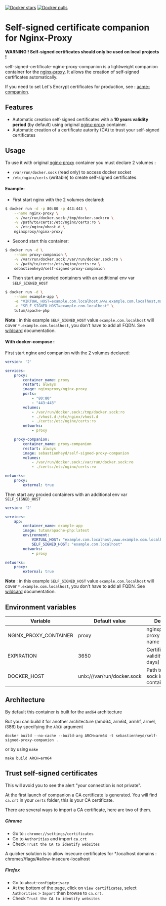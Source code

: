 [![Docker stars](https://img.shields.io/docker/image-size/sebastienheyd/self-signed-proxy-companion.svg?sort=semver)](https://hub.docker.com/repository/docker/sebastienheyd/self-signed-proxy-companion)
[![Docker pulls](https://img.shields.io/docker/pulls/sebastienheyd/self-signed-proxy-companion.svg)](https://hub.docker.com/repository/docker/sebastienheyd/self-signed-proxy-companion)

# Self-signed certificate companion for Nginx-Proxy

**WARNING ! Self-signed certificates should only be used on local projects !**

self-signed-certificate-nginx-proxy-companion is a lightweight companion container for the [nginx-proxy](https://github.com/nginx-proxy/nginx-proxy). It allows the creation of self-signed certificates automatically.

If you need to set Let's Encrypt certificates for production, see : [acme-companion](https://github.com/nginx-proxy/acme-companion).

## Features

* Automatic creation self-signed certificates with a **10 years validity period** (by default) using original [nginx-proxy](https://github.com/nginx-proxy/nginx-proxy) container.
* Automatic creation of a certificate autority (CA) to trust your self-signed certificates

## Usage

To use it with original [nginx-proxy](https://github.com/nginx-proxy/nginx-proxy) container you must declare 2 volumes :

* `/var/run/docker.sock` (read only) to access docker socket
* `/etc/nginx/certs` (writable) to create self-signed certificates

#### Example:

* First start nginx with the 2 volumes declared:
```bash
$ docker run -d -p 80:80 -p 443:443 \
    --name nginx-proxy \
    -v /var/run/docker.sock:/tmp/docker.sock:ro \
    -v /path/to/certs:/etc/nginx/certs:ro \
    -v /etc/nginx/vhost.d \
    nginxproxy/nginx-proxy
```

* Second start this container:
```bash
$ docker run -d \
    --name proxy-companion \
    -v /var/run/docker.sock:/var/run/docker.sock:ro \
    -v /path/to/certs:/etc/nginx/certs:rw \
    sebastienheyd/self-signed-proxy-companion
```

* Then start any proxied containers with an additional env var `SELF_SIGNED_HOST`

```bash
$ docker run -d \
    --name example-app \
    -e "VIRTUAL_HOST=example.com.localhost,www.example.com.localhost,mail.example.com.localhost" \
    -e "SELF_SIGNED_HOST=example.com.localhost" \
    tutum/apache-php
```
**Note** : in this example `SELF_SIGNED_HOST` value `example.com.localhost` will cover `*.example.com.localhost`, you don't have to add all FQDN. See [wildcard](https://github.com/nginx-proxy/nginx-proxy#wildcard-certificates) documentation.

#### With docker-compose :

First start nginx and companion with the 2 volumes declared:

```yml
version: '2'

services:
    proxy:
        container_name: proxy
        restart: always
        image: nginxproxy/nginx-proxy
        ports:
            - "80:80"
            - "443:443"
        volumes:
            - /var/run/docker.sock:/tmp/docker.sock:ro
            - ./vhost.d:/etc/nginx/vhost.d
            - ./certs:/etc/nginx/certs:ro
        networks:
            - proxy

    proxy-companion:        
        container_name: proxy-companion
        restart: always
        image: sebastienheyd/self-signed-proxy-companion
        volumes:
            - /var/run/docker.sock:/var/run/docker.sock:ro
            - ./certs:/etc/nginx/certs:rw

networks:
    proxy:
        external: true
```

Then start any proxied containers with an additional env var `SELF_SIGNED_HOST`

```yml
version: '2'

services:
    app:
        container_name: example-app
        image: tutum/apache-php:latest
        environment:
            VIRTUAL_HOST: "example.com.localhost,www.example.com.localhost,mail.example.com.localhost"
            SELF_SIGNED_HOST: "example.com.localhost"
        networks:
            - proxy

networks:
    proxy:
        external: true
```

**Note** : in this example `SELF_SIGNED_HOST` value `example.com.localhost` will cover `*.example.com.localhost`, you don't have to add all FQDN. See [wildcard](https://github.com/nginx-proxy/nginx-proxy#wildcard-certificates) documentation.

## Environment variables

| Variable | Default value | Description |
| --- | --- | --- |
| NGINX_PROXY_CONTAINER | proxy | nginxproxy/nginx-proxy container name |
| EXPIRATION | 3650 | Certificates validity period (in days) |
| DOCKER_HOST | unix:///var/run/docker.sock | Path to the docker sock in current container |

## Architecture

By default this container is built for the `amd64` architecture

But you can build it for another architecture (amd64, arm64, armhf, armel, i386) by specifying the `ARCH` argument

```
docker build --no-cache --build-arg ARCH=arm64 -t sebastienheyd/self-signed-proxy-companion .
```

or by using `make`

```
make build ARCH=arm64
```

## Trust self-signed certificates

This will avoid you to see the alert "your connection is not private".

At the first launch of companion a CA certificate is generated. You will find `ca.crt` in your `certs` folder, this is your CA certificate.

There are several ways to import a CA certificate, here are two of them.

##### Chrome

- Go to : `chrome://settings/certificates`
- Go to `Authorities` and import `ca.crt`
- Check `Trust the CA to identify websites`

A quicker solution is to allow insecure certificates for *.localhost domains : chrome://flags/#allow-insecure-localhost

##### Firefox

- Go to `about:config#privacy`
- At the bottom of the page, click on `View certificates`, select `Authorities` > `Import` then browse to `ca.crt`.
- Check `Trust the CA to identify websites`
